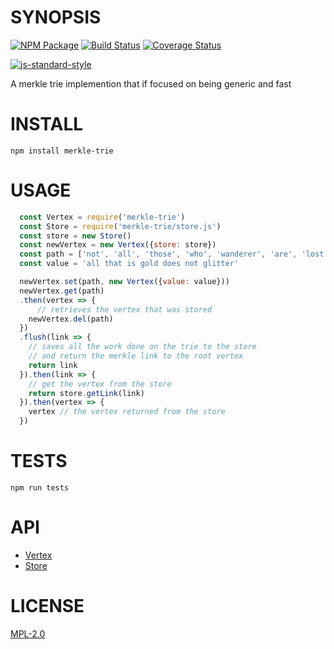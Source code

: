 # SYNOPSIS 
[![NPM Package](https://img.shields.io/npm/v/merkle-trie.svg?style=flat-square)](https://www.npmjs.org/package/merkle-trie)
[![Build Status](https://img.shields.io/travis/wanderer/merkle-trie.svg?branch=master&style=flat-square)](https://travis-ci.org/wanderer/merkle-trie)
[![Coverage Status](https://img.shields.io/coveralls/wanderer/merkle-trie.svg?style=flat-square)](https://coveralls.io/r/wanderer/merkle-trie)

[![js-standard-style](https://cdn.rawgit.com/feross/standard/master/badge.svg)](https://github.com/feross/standard)  

A merkle trie implemention that if focused on being generic and fast

# INSTALL
`npm install merkle-trie`

# USAGE

```javascript
  const Vertex = require('merkle-trie')
  const Store = require('merkle-trie/store.js')
  const store = new Store()
  const newVertex = new Vertex({store: store})
  const path = ['not', 'all', 'those', 'who', 'wanderer', 'are', 'lost']
  const value = 'all that is gold does not glitter'

  newVertex.set(path, new Vertex({value: value}))
  newVertex.get(path)
  .then(vertex => {
      // retrieves the vertex that was stored
    newVertex.del(path)
  })
  .flush(link => {
    // saves all the work done on the trie to the store
    // and return the merkle link to the root vertex
    return link
  }).then(link => {
    // get the vertex from the store
    return store.getLink(link)
  }).then(vertex => {
    vertex // the vertex returned from the store  
  })
```

# TESTS
`npm run tests`

# API
 - [Vertex](./docs/Vertex.md)  
 - [Store](./docs/Store.md)

# LICENSE
[MPL-2.0](https://tldrlegal.com/license/mozilla-public-license-2.0-(mpl-2))
